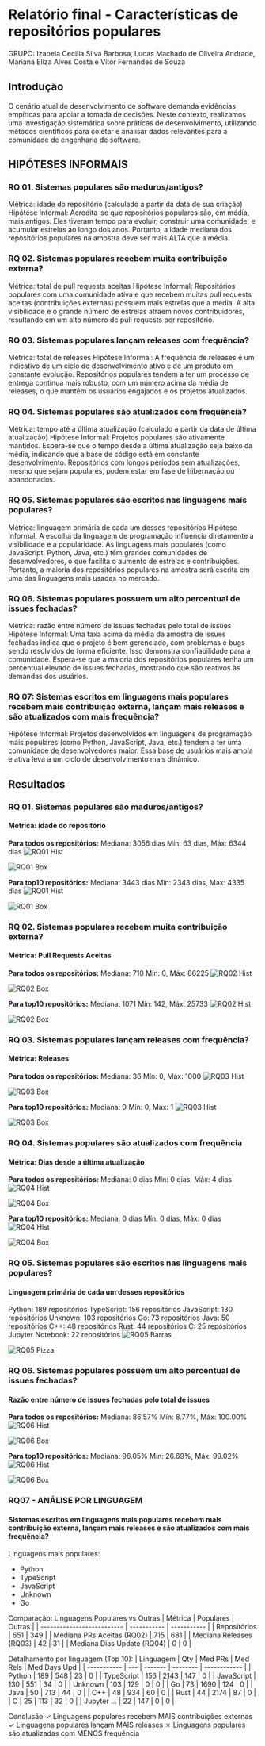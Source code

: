 # Relatório final - Características de repositórios populares

GRUPO: Izabela Cecilia Silva Barbosa, Lucas Machado de Oliveira Andrade, Mariana Eliza Alves Costa e Vitor Fernandes de Souza

## Introdução

O cenário atual de desenvolvimento de software demanda evidências empíricas para apoiar a tomada de decisões. Neste contexto, realizamos uma investigação sistemática sobre práticas de desenvolvimento, utilizando métodos científicos para coletar e analisar dados relevantes para a comunidade de engenharia de software.

## HIPÓTESES INFORMAIS
### RQ 01. Sistemas populares são maduros/antigos?
Métrica: idade do repositório (calculado a partir da data de sua criação)
Hipótese Informal: Acredita-se que repositórios populares são, em média, mais antigos. Eles tiveram tempo para evoluir, construir uma comunidade, e acumular estrelas ao longo dos anos. Portanto, a idade mediana dos repositórios populares na amostra deve ser mais ALTA que a média. 

### RQ 02. Sistemas populares recebem muita contribuição externa?
Métrica: total de pull requests aceitas
Hipótese Informal: Repositórios populares com uma comunidade ativa e que recebem muitas pull requests aceitas (contribuições externas) possuem mais estrelas que a média. A alta visibilidade e o grande número de estrelas atraem novos contribuidores, resultando em um alto número de pull requests por repositório.

### RQ 03. Sistemas populares lançam releases com frequência?
Métrica: total de releases
Hipótese Informal: A frequência de releases é um indicativo de um ciclo de desenvolvimento ativo e de um produto em constante evolução. Repositórios populares tendem a ter um processo de entrega contínua mais robusto, com um número acima da média de releases, o que mantém os usuários engajados e os projetos atualizados.

### RQ 04. Sistemas populares são atualizados com frequência?
Métrica: tempo até a última atualização (calculado a partir da data de última atualização)
Hipótese Informal: Projetos populares são ativamente mantidos. Espera-se que o tempo desde a última atualização seja baixo da média, indicando que a base de código está em constante desenvolvimento. Repositórios com longos períodos sem atualizações, mesmo que sejam populares, podem estar em fase de hibernação ou abandonados.

### RQ 05. Sistemas populares são escritos nas linguagens mais populares?
Métrica: linguagem primária de cada um desses repositórios
Hipótese Informal: A escolha da linguagem de programação influencia diretamente a visibilidade e a popularidade. As linguagens mais populares (como JavaScript, Python, Java, etc.) têm grandes comunidades de desenvolvedores, o que facilita o aumento de estrelas e contribuições. Portanto, a maioria dos repositórios populares na amostra será escrita em uma das linguagens mais usadas no mercado.

### RQ 06. Sistemas populares possuem um alto percentual de issues fechadas?
Métrica: razão entre número de issues fechadas pelo total de issues 
Hipótese Informal: Uma taxa acima da média da amostra de issues fechadas indica que o projeto é bem gerenciado, com problemas e bugs sendo resolvidos de forma eficiente. Isso demonstra confiabilidade para a comunidade. Espera-se que a maioria dos repositórios populares tenha um percentual elevado de issues fechadas, mostrando que são reativos às demandas dos usuários.

### RQ 07: Sistemas escritos em linguagens mais populares recebem mais contribuição externa, lançam mais releases e são atualizados com mais frequência? 
Hipótese Informal: Projetos desenvolvidos em linguagens de programação mais populares (como Python, JavaScript, Java, etc.) tendem a ter uma comunidade de desenvolvedores maior. Essa base de usuários mais ampla e ativa leva a um ciclo de desenvolvimento mais dinâmico.

## Resultados

### RQ 01. Sistemas populares são maduros/antigos?

#### Métrica: idade do repositório

**Para todos os repositórios:**
  Mediana: 3056 dias
  Mín: 63 dias, Máx: 6344 dias
![RQ01 Hist](./graficos/rq01_idade_hist_AllRepos.png)

![RQ01 Box](./graficos/rq01_idade_box_AllRepos.png)

**Para top10 repositórios:**
  Mediana: 3443 dias
  Mín: 2343 dias, Máx: 4335 dias
![RQ01 Hist](./graficos/rq01_idade_hist_Top10Repos.png)

![RQ01 Box](./graficos/rq01_idade_box_Top10Repos.png)


### RQ 02. Sistemas populares recebem muita contribuição externa?

#### Métrica: Pull Requests Aceitas

**Para todos os repositórios:**
  Mediana: 710
  Mín: 0, Máx: 86225
![RQ02 Hist](./graficos/rq02_prs_hist_AllRepos.png)

![RQ02 Box](./graficos/rq02_prs_box_AllRepos.png)


**Para top10 repositórios:**
  Mediana: 1071
  Mín: 142, Máx: 25733
![RQ02 Hist](./graficos/rq02_prs_hist_Top10Repos.png)

![RQ02 Box](./graficos/rq02_prs_box_Top10Repos.png)


### RQ 03. Sistemas populares lançam releases com frequência? 

#### Métrica: Releases

**Para todos os repositórios:**
  Mediana: 36
  Mín: 0, Máx: 1000
![RQ03 Hist](./graficos/rq03_releases_hist_AllRepos.png)

![RQ03 Box](./graficos/rq03_releases_box_AllRepos.png)


**Para top10 repositórios:**
  Mediana: 0
  Mín: 0, Máx: 1
![RQ03 Hist](./graficos/rq03_releases_hist_Top10Repos.png)

![RQ03 Box](./graficos/rq03_releases_box_Top10Repos.png)



### RQ 04. Sistemas populares são atualizados com frequência

#### Métrica: Dias desde a última atualização

**Para todos os repositórios:**
  Mediana: 0 dias
  Mín: 0 dias, Máx: 4 dias
![RQ04 Hist](./graficos/rq04_dias_hist_AllRepos.png)

![RQ04 Box](./graficos/rq04_dias_box_AllRepos.png)

**Para top10 repositórios:**
  Mediana: 0 dias
  Mín: 0 dias, Máx: 0 dias
![RQ04 Hist](./graficos/rq04_dias_hist_Top10Repos.png)

![RQ04 Box](./graficos/rq04_dias_box_Top10Repos.png)


### RQ 05. Sistemas populares são escritos nas linguagens mais populares?

#### Linguagem primária de cada um desses repositórios
  Python: 189 repositórios
  TypeScript: 156 repositórios
  JavaScript: 130 repositórios
  Unknown: 103 repositórios
  Go: 73 repositórios
  Java: 50 repositórios
  C++: 48 repositórios
  Rust: 44 repositórios
  C: 25 repositórios
  Jupyter Notebook: 22 repositórios
![RQ05 Barras](./graficos/rq05_linguagens_bar_AllRepos.png)

![RQ05 Pizza](./graficos/rq05_linguagens_pie_AllRepos.png)


### RQ 06. Sistemas populares possuem um alto percentual de issues fechadas? 

#### Razão entre número de issues fechadas pelo total de issues

**Para todos os repositórios:**
  Mediana: 86.57%
  Mín: 8.77%, Máx: 100.00%
![RQ06 Hist](./graficos/rq06_issues_hist_AllRepos.png)

![RQ06 Box](./graficos/rq06_issues_box_AllRepos.png)


**Para top10 repositórios:**
  Mediana: 96.05%
  Mín: 26.69%, Máx: 99.02%
![RQ06 Hist](./graficos/rq06_issues_hist_Top10Repos.png)

![RQ06 Box](./graficos/rq06_issues_box_Top10Repos.png)


### RQ07 - ANÁLISE POR LINGUAGEM

#### Sistemas escritos em linguagens mais populares recebem mais contribuição externa, lançam mais releases e são atualizados com mais frequência? 

Linguagens mais populares:
  - Python
  - TypeScript
  - JavaScript
  - Unknown
  - Go

Comparação: Linguagens Populares vs Outras
| Métrica                    | Populares   | Outras      |
| -------------------------- | ----------- | ----------- |
| Repositórios               |         651 |         349 |
| Mediana PRs Aceitas (RQ02) |         715 |         681 |
| Mediana Releases (RQ03)    |          42 |          31 |
| Mediana Dias Update (RQ04) |           0 |           0 |

Detalhamento por linguagem (Top 10):
| Linguagem   | Qty | Med PRs | Med Rels | Med Days Upd |
| ----------- | --- | ------- | -------- | ------------ |
| Python      | 189 |     548 |       23 |            0 |
| TypeScript  | 156 |    2143 |      147 |            0 |
| JavaScript  | 130 |     551 |       34 |            0 |
| Unknown     | 103 |     129 |        0 |            0 |
| Go          |  73 |    1690 |      124 |            0 |
| Java        |  50 |     713 |       44 |            0 |
| C++         |  48 |     934 |       60 |            0 |
| Rust        |  44 |    2174 |       87 |            0 |
| C           |  25 |     113 |       32 |            0 |
| Jupyter ... |  22 |     147 |        0 |            0 |

Conclusão
✓ Linguagens populares recebem MAIS contribuições externas
✓ Linguagens populares lançam MAIS releases
✗ Linguagens populares são atualizadas com MENOS frequência
